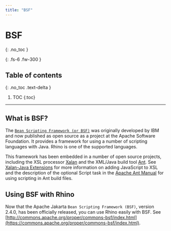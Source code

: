 ```yaml
---
title: "BSF"
---
```

# BSF
{: .no_toc }

{: .fs-6 .fw-300 }

## Table of contents
{: .no_toc .text-delta }

1. TOC
{:toc}

---
## What is BSF?

The [`Bean Scripting Framework (or BSF)`](https://commons.apache.org/proper/commons-bsf/) was originally developed by IBM and now published as open source as a project at the Apache Software Foundation. It provides a framework for using a number of scripting languages with Java. Rhino is one of the supported languages.

This framework has been embedded in a number of open source projects, including the XSL processor [Xalan](https://xml.apache.org/xalan-j/) and the XML/Java build tool [Ant](https://ant.apache.org/). See [Xalan-Java Extensions](https://xml.apache.org/xalan-j/extensions.html) for more information on adding JavaScript to XSL and the description of the optional Script task in the [Apache Ant Manual](https://ant.apache.org/manual/) for using scripting in Ant build files.

## Using BSF with Rhino

Now that the Apache Jakarta `Bean Scripting Framework (BSF)`, version 2.4.0, has been officially released, you can use Rhino easily with BSF. See [http://commons.apache.org/proper/commons-bsf/index.html](https://commons.apache.org/proper/commons-bsf/index.html).